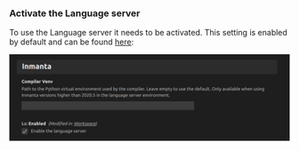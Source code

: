 ### Activate the Language server

To use the Language server it needs to be activated. This setting is enabled by default and can be found [here](command:workbench.action.openSettings?%5B%22inmanta%22%5D):

![Navigation screenshot](../images/screenshot-settings.png)
